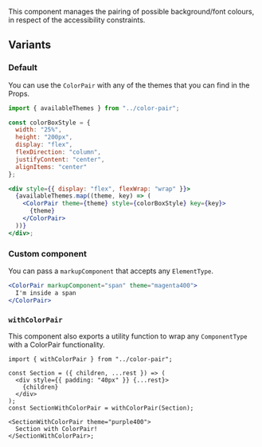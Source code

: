 This component manages the pairing of possible background/font colours, in respect of the accessibility constraints.

## Variants

### Default

You can use the `ColorPair` with any of the themes that you can find in the Props.

```jsx
import { availableThemes } from "../color-pair";

const colorBoxStyle = {
  width: "25%",
  height: "200px",
  display: "flex",
  flexDirection: "column",
  justifyContent: "center",
  alignItems: "center"
};

<div style={{ display: "flex", flexWrap: "wrap" }}>
  {availableThemes.map((theme, key) => (
    <ColorPair theme={theme} style={colorBoxStyle} key={key}>
      {theme}
    </ColorPair>
  ))}
</div>;
```

### Custom component

You can pass a `markupComponent` that accepts any `ElementType`.

```jsx
<ColorPair markupComponent="span" theme="magenta400">
  I'm inside a span
</ColorPair>
```

### `withColorPair`

This component also exports a utility function to wrap any `ComponentType` with a ColorPair functionality.

```tsx
import { withColorPair } from "../color-pair";

const Section = ({ children, ...rest }) => (
  <div style={{ padding: "40px" }} {...rest}>
    {children}
  </div>
);
const SectionWithColorPair = withColorPair(Section);

<SectionWithColorPair theme="purple400">
  Section with ColorPair!
</SectionWithColorPair>;
```
